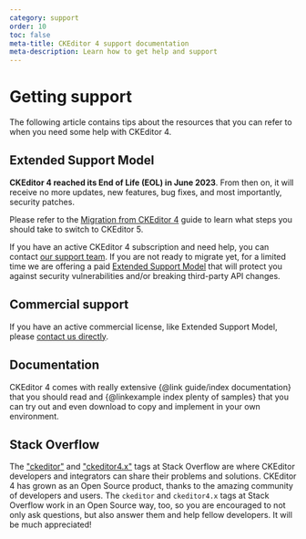 ```yaml
---
category: support
order: 10
toc: false
meta-title: CKEditor 4 support documentation
meta-description: Learn how to get help and support
---
```


# Getting support

The following article contains tips about the resources that you can refer to when you need some help with CKEditor 4.

## Extended Support Model

**CKEditor 4 reached its End of Life (EOL) in June 2023**. From then on, it will receive no more updates, new features, bug fixes, and most importantly, security patches.

Please refer to the [Migration from CKEditor 4](https://ckeditor.com/docs/ckeditor5/latest/updating/ckeditor4/migration-from-ckeditor-4.html) guide to learn what steps you should take to switch to CKEditor 5.

If you have an active CKEditor 4 subscription and need help, you can contact [our support team](https://ckeditor.com/contact/). If you are not ready to migrate yet, for a limited time we are offering a paid [Extended Support Model](https://ckeditor.com/ckeditor-4-support/) that will protect you against security vulnerabilities and/or breaking third-party API changes.

## Commercial support

If you have an active commercial license, like Extended Support Model, please [contact us directly](https://ckeditor.com/contact/).

## Documentation

CKEditor 4 comes with really extensive {@link guide/index documentation} that you should read and {@linkexample index plenty of samples} that you can try out and even download to copy and implement in your own environment.

## Stack Overflow

The ["ckeditor"](http://stackoverflow.com/questions/tagged/ckeditor) and ["ckeditor4.x"](http://stackoverflow.com/questions/tagged/ckeditor4.x) tags at Stack Overflow are where CKEditor developers and integrators can share their problems and solutions. CKEditor 4 has grown as an Open Source product, thanks to the amazing community of developers and users. The `ckeditor` and `ckeditor4.x` tags at Stack Overflow work in an Open Source way, too, so you are encouraged to not only ask questions, but also answer them and help fellow developers. It will be much appreciated!

